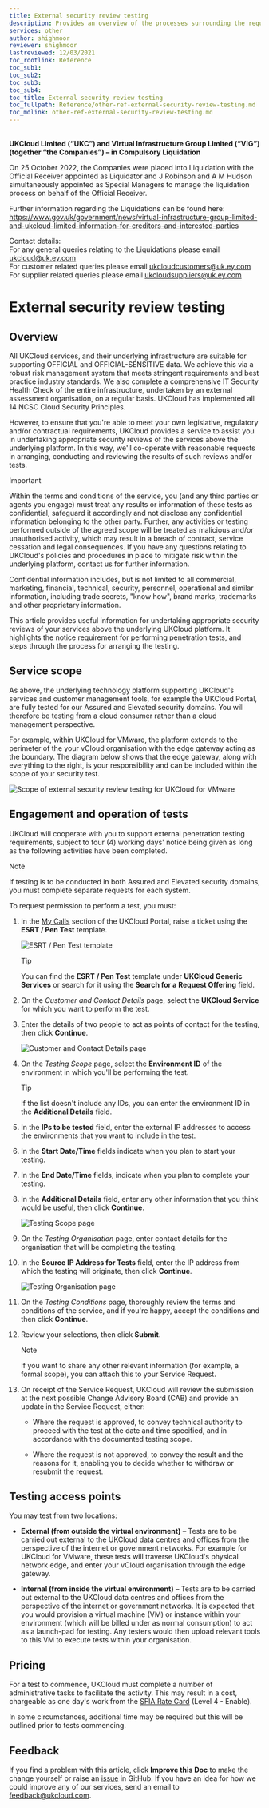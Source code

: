 ```yaml
---
title: External security review testing
description: Provides an overview of the processes surrounding the request of External Security Review Testing or Penetration Testing
services: other
author: shighmoor
reviewer: shighmoor
lastreviewed: 12/03/2021
toc_rootlink: Reference
toc_sub1: 
toc_sub2:
toc_sub3:
toc_sub4:
toc_title: External security review testing
toc_fullpath: Reference/other-ref-external-security-review-testing.md
toc_mdlink: other-ref-external-security-review-testing.md
---
```


<br>**UKCloud Limited (“UKC”) and Virtual Infrastructure Group Limited (“VIG”) (together “the Companies”) – in Compulsory Liquidation**

On 25 October 2022, the Companies were placed into Liquidation with the Official Receiver appointed as Liquidator and J Robinson and A M Hudson simultaneously appointed as Special Managers to manage the liquidation process on behalf of the Official Receiver.

Further information regarding the Liquidations can be found here: <https://www.gov.uk/government/news/virtual-infrastructure-group-limited-and-ukcloud-limited-information-for-creditors-and-interested-parties>

Contact details:<br>
For any general queries relating to the Liquidations please email <ukcloud@uk.ey.com><br>
For customer related queries please email <ukcloudcustomers@uk.ey.com><br>
For supplier related queries please email <ukcloudsuppliers@uk.ey.com>

# External security review testing

## Overview

All UKCloud services, and their underlying infrastructure are suitable for supporting OFFICIAL and OFFICIAL-SENSITIVE data. We achieve this via a robust risk management system that meets stringent requirements and best practice industry standards. We also complete a comprehensive IT Security Health Check of the entire infrastructure, undertaken by an external assessment organisation, on a regular basis. UKCloud has implemented all 14 NCSC Cloud Security Principles.

However, to ensure that you're able to meet your own legislative, regulatory and/or contractual requirements, UKCloud provides a service to assist you in undertaking appropriate security reviews of the services above the underlying platform. In this way, we'll co-operate with reasonable requests in arranging, conducting and reviewing the results of such reviews and/or tests.

> [!IMPORTANT]
> Within the terms and conditions of the service, you (and any third parties or agents you engage) must treat any results or information of these tests as confidential, safeguard it accordingly and not disclose any confidential information belonging to the other party. Further, any activities or testing performed outside of the agreed scope will be treated as malicious and/or unauthorised activity, which may result in a breach of contract, service cessation and legal consequences. If you have any questions relating to UKCloud's policies and procedures in place to mitigate risk within the underlying platform, contact us for further information.
>
> Confidential information includes, but is not limited to all commercial, marketing, financial, technical, security, personnel, operational and similar information, including trade secrets, "know how", brand marks, trademarks and other proprietary information.

This article provides useful information for undertaking appropriate security reviews of your services above the underlying UKCloud platform. It highlights the notice requirement for performing penetration tests, and steps through the process for arranging the testing.

## Service scope

As above, the underlying technology platform supporting UKCloud's services and customer management tools, for example the UKCloud Portal, are fully tested for our Assured and Elevated security domains. You will therefore be testing from a cloud consumer rather than a cloud management perspective.

For example, within UKCloud for VMware, the platform extends to the perimeter of the your vCloud organisation with the edge gateway acting as the boundary. The diagram below shows that the edge gateway, along with everything to the right, is your responsibility and can be included within the scope of your security test.

![Scope of external security review testing for UKCloud for VMware](images/other-esrt-scope.png)

## Engagement and operation of tests

UKCloud will cooperate with you to support external penetration testing requirements, subject to four (4) working days' notice being given as long as the following activities have been completed.

> [!NOTE]
> If testing is to be conducted in both Assured and Elevated security domains, you must complete separate requests for each system.

To request permission to perform a test, you must:

1. In the [My Calls](https://portal.skyscapecloud.com/support/ivanti) section of the UKCloud Portal, raise a ticket using the **ESRT / Pen Test** template.

   ![ESRT / Pen Test template](images/other-esrt-sr-template.png)

   > [!TIP]
   > You can find the **ESRT / Pen Test** template under **UKCloud Generic Services** or search for it using the **Search for a Request Offering** field.

2. On the *Customer and Contact Details* page, select the **UKCloud Service** for which you want to perform the test.

3. Enter the details of two people to act as points of contact for the testing, then click **Continue**.

   ![Customer and Contact Details page](images/other-esrt-sr-contact.png)

4. On the *Testing Scope* page, select the **Environment ID** of the environment in which you'll be performing the test.

   > [!TIP]
   > If the list doesn't include any IDs, you can enter the environment ID in the **Additional Details** field.

5. In the **IPs to be tested** field, enter the external IP addresses to access the environments that you want to include in the test.

6. In the **Start Date/Time** fields indicate when you plan to start your testing.

7. In the **End Date/Time** fields, indicate when you plan to complete your testing.

8. In the **Additional Details** field, enter any other information that you think would be useful, then click **Continue**.

   ![Testing Scope page](images/other-esrt-sr-scope.png)

9. On the *Testing Organisation* page, enter contact details for the organisation that will be completing the testing.

10. In the **Source IP Address for Tests** field, enter the IP address from which the testing will originate, then click **Continue**.

    ![Testing Organisation page](images/other-esrt-sr-org.png)

11. On the *Testing Conditions* page, thoroughly review the terms and conditions of the service, and if you're happy, accept the conditions and then click **Continue**.

12. Review your selections, then click **Submit**.

    > [!NOTE]
    > If you want to share any other relevant information (for example, a formal scope), you can attach this to your Service Request.

13. On receipt of the Service Request, UKCloud will review the submission at the next possible Change Advisory Board (CAB) and provide an update in the Service Request, either:

    - Where the request is approved, to convey technical authority to proceed with the test at the date and time specified, and in accordance with the documented testing scope.

    - Where the request is not approved, to convey the result and the reasons for it, enabling you to decide whether to withdraw or resubmit the request.

## Testing access points

You may test from two locations:

- **External (from outside the virtual environment)** – Tests are to be carried out external to the UKCloud data centres and offices from the perspective of the internet or government networks. For example for UKCloud for VMware, these tests will traverse UKCloud's physical network edge, and enter your vCloud organisation through the edge gateway.

- **Internal (from inside the virtual environment)** – Tests are to be carried out external to the UKCloud data centres and offices from the perspective of the internet or government networks. It is expected that you would provision a virtual machine (VM) or instance within your environment (which will be billed under as normal consumption) to act as a launch-pad for testing. Any testers would then upload relevant tools to this VM to execute tests within your organisation.

## Pricing

For a test to commence, UKCloud must complete a number of administrative tasks to facilitate the activity. This may result in a cost, chargeable as one day's work from the [SFIA Rate Card](https://ukcloud.com/sfia) (Level 4 - Enable).

In some circumstances, additional time may be required but this will be outlined prior to tests commencing.

## Feedback

If you find a problem with this article, click **Improve this Doc** to make the change yourself or raise an [issue](https://github.com/UKCloud/documentation/issues) in GitHub. If you have an idea for how we could improve any of our services, send an email to <feedback@ukcloud.com>.
